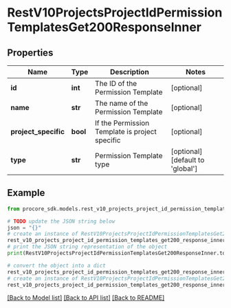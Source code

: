 # RestV10ProjectsProjectIdPermissionTemplatesGet200ResponseInner


## Properties

Name | Type | Description | Notes
------------ | ------------- | ------------- | -------------
**id** | **int** | The ID of the Permission Template | [optional] 
**name** | **str** | The name of the Permission Template | [optional] 
**project_specific** | **bool** | If the Permission Template is project specific | [optional] 
**type** | **str** | Permission Template type | [optional] [default to 'global']

## Example

```python
from procore_sdk.models.rest_v10_projects_project_id_permission_templates_get200_response_inner import RestV10ProjectsProjectIdPermissionTemplatesGet200ResponseInner

# TODO update the JSON string below
json = "{}"
# create an instance of RestV10ProjectsProjectIdPermissionTemplatesGet200ResponseInner from a JSON string
rest_v10_projects_project_id_permission_templates_get200_response_inner_instance = RestV10ProjectsProjectIdPermissionTemplatesGet200ResponseInner.from_json(json)
# print the JSON string representation of the object
print(RestV10ProjectsProjectIdPermissionTemplatesGet200ResponseInner.to_json())

# convert the object into a dict
rest_v10_projects_project_id_permission_templates_get200_response_inner_dict = rest_v10_projects_project_id_permission_templates_get200_response_inner_instance.to_dict()
# create an instance of RestV10ProjectsProjectIdPermissionTemplatesGet200ResponseInner from a dict
rest_v10_projects_project_id_permission_templates_get200_response_inner_from_dict = RestV10ProjectsProjectIdPermissionTemplatesGet200ResponseInner.from_dict(rest_v10_projects_project_id_permission_templates_get200_response_inner_dict)
```
[[Back to Model list]](../README.md#documentation-for-models) [[Back to API list]](../README.md#documentation-for-api-endpoints) [[Back to README]](../README.md)


